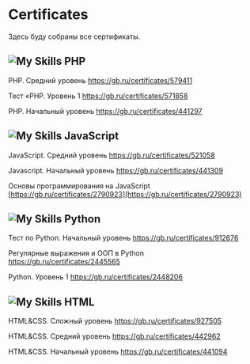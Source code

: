 # Certificates

Здесь буду собраны все сертификаты.

## ![My Skills](https://skillicons.dev/icons?i=php) PHP

PHP. Средний уровень
https://gb.ru/certificates/579411

Тест «PHP. Уровень 1
https://gb.ru/certificates/571858

PHP. Начальный уровень
https://gb.ru/certificates/441297

## ![My Skills](https://skillicons.dev/icons?i=js) JavaScript

JavaScript. Средний уровень
https://gb.ru/certificates/521058

Javascript. Начальный уровень
https://gb.ru/certificates/441309

Основы программирования на JavaScript
[https://gb.ru/certificates/2790923](https://gb.ru/certificates/2790923)

## ![My Skills](https://skillicons.dev/icons?i=python) Python

Тест по Python. Начальный уровень
https://gb.ru/certificates/912676

Регулярные выражения и ООП в Python
https://gb.ru/certificates/2445565

Python. Уровень 1
https://gb.ru/certificates/2448206

## ![My Skills](https://skillicons.dev/icons?i=html) HTML

HTML&CSS. Сложный уровень
https://gb.ru/certificates/927505

HTML&CSS. Средний уровень
https://gb.ru/certificates/442962

HTML&CSS. Начальный уровень
https://gb.ru/certificates/441094

